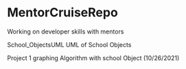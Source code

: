 # MentorCruiseRepo
Working on developer skills with mentors

School_ObjectsUML
UML of School Objects

Project 1 graphing Algorithm with school Object (10/26/2021)
